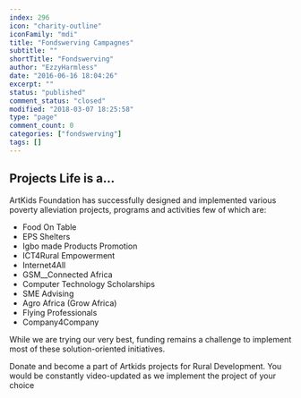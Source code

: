 ```yaml
---
index: 296
icon: "charity-outline"
iconFamily: "mdi"
title: "Fondswerving Campagnes"
subtitle: ""
shortTitle: "Fondswerving"
author: "EzzyHarmless"
date: "2016-06-16 18:04:26"
excerpt: ""
status: "published"
comment_status: "closed"
modified: "2018-03-07 18:25:58"
type: "page"
comment_count: 0
categories: ["fondswerving"]
tags: []
---
```


## Projects <span class="has-text-calm is-size-4">Life is a...</span>

ArtKids Foundation has successfully designed and implemented various poverty alleviation projects, programs and activities few of which are:

*   Food On Table
*   EPS Shelters
*   Igbo made Products Promotion
*   ICT4Rural Empowerment
*   Internet4All
*   GSM__Connected Africa
*   Computer Technology Scholarships
*   SME Advising
*   Agro Africa (Grow Africa)
*   Flying Professionals
*   Company4Company

While we are trying our very best, funding remains a challenge to implement most of these solution-oriented initiatives.

Donate and become a part of Artkids projects for Rural Development. You would be constantly video-updated as we implement the project of your choice
